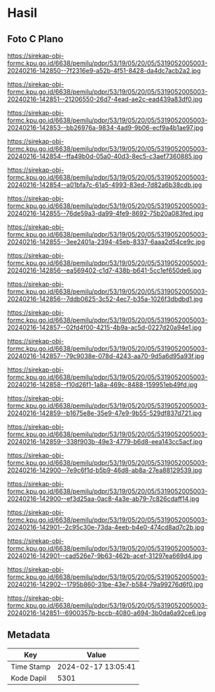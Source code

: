 # Hasil

## Foto C Plano

https://sirekap-obj-formc.kpu.go.id/6638/pemilu/pdpr/53/19/05/20/05/5319052005003-20240216-142850--7f2316e9-a52b-4f51-8428-da4dc7acb2a2.jpg

https://sirekap-obj-formc.kpu.go.id/6638/pemilu/pdpr/53/19/05/20/05/5319052005003-20240216-142851--21206550-26d7-4ead-ae2c-ead439a83df0.jpg

https://sirekap-obj-formc.kpu.go.id/6638/pemilu/pdpr/53/19/05/20/05/5319052005003-20240216-142853--bb26976a-9834-4ad9-9b06-ecf9a4b1ae97.jpg

https://sirekap-obj-formc.kpu.go.id/6638/pemilu/pdpr/53/19/05/20/05/5319052005003-20240216-142854--ffa49b0d-05a0-40d3-8ec5-c3aef7360885.jpg

https://sirekap-obj-formc.kpu.go.id/6638/pemilu/pdpr/53/19/05/20/05/5319052005003-20240216-142854--a01bfa7c-61a5-4993-83ed-7d82a6b38cdb.jpg

https://sirekap-obj-formc.kpu.go.id/6638/pemilu/pdpr/53/19/05/20/05/5319052005003-20240216-142855--76de59a3-da99-4fe9-8692-75b20a083fed.jpg

https://sirekap-obj-formc.kpu.go.id/6638/pemilu/pdpr/53/19/05/20/05/5319052005003-20240216-142855--3ee2401a-2394-45eb-8337-6aaa2d54ce9c.jpg

https://sirekap-obj-formc.kpu.go.id/6638/pemilu/pdpr/53/19/05/20/05/5319052005003-20240216-142856--ea569402-c1d7-438b-b641-5cc1ef650de6.jpg

https://sirekap-obj-formc.kpu.go.id/6638/pemilu/pdpr/53/19/05/20/05/5319052005003-20240216-142856--7ddb0625-3c52-4ec7-b35a-1026f3dbdbd1.jpg

https://sirekap-obj-formc.kpu.go.id/6638/pemilu/pdpr/53/19/05/20/05/5319052005003-20240216-142857--02fd4f00-4215-4b9a-ac5d-0227d20a94e1.jpg

https://sirekap-obj-formc.kpu.go.id/6638/pemilu/pdpr/53/19/05/20/05/5319052005003-20240216-142857--79c9038e-078d-4243-aa70-9d5a6d95a93f.jpg

https://sirekap-obj-formc.kpu.go.id/6638/pemilu/pdpr/53/19/05/20/05/5319052005003-20240216-142858--f10d26f1-1a8a-469c-8488-159951eb49fd.jpg

https://sirekap-obj-formc.kpu.go.id/6638/pemilu/pdpr/53/19/05/20/05/5319052005003-20240216-142859--b1675e8e-35e9-47e9-9b55-529df837d721.jpg

https://sirekap-obj-formc.kpu.go.id/6638/pemilu/pdpr/53/19/05/20/05/5319052005003-20240216-142859--338f903b-49e3-4779-b6d8-eea143cc5acf.jpg

https://sirekap-obj-formc.kpu.go.id/6638/pemilu/pdpr/53/19/05/20/05/5319052005003-20240216-142900--7e9c6f1d-b5b9-46d8-ab8a-27ea88129539.jpg

https://sirekap-obj-formc.kpu.go.id/6638/pemilu/pdpr/53/19/05/20/05/5319052005003-20240216-142900--ef3d25aa-0ac8-4a3e-ab79-7c826cdaff14.jpg

https://sirekap-obj-formc.kpu.go.id/6638/pemilu/pdpr/53/19/05/20/05/5319052005003-20240216-142901--2c95c30e-73da-4eeb-b4e0-474cd8ad7c2b.jpg

https://sirekap-obj-formc.kpu.go.id/6638/pemilu/pdpr/53/19/05/20/05/5319052005003-20240216-142901--cad526e7-9b63-462b-acef-31297ea669d4.jpg

https://sirekap-obj-formc.kpu.go.id/6638/pemilu/pdpr/53/19/05/20/05/5319052005003-20240216-142902--1795b860-31be-43e7-b584-79a99276d6f0.jpg

https://sirekap-obj-formc.kpu.go.id/6638/pemilu/pdpr/53/19/05/20/05/5319052005003-20240216-142851--6900357b-bccb-4080-a694-3b0da6a92ce6.jpg


## Metadata

| Key        | Value               |
| ---------- | ------------------- |
| Time Stamp | 2024-02-17 13:05:41 |
| Kode Dapil | 5301                |



